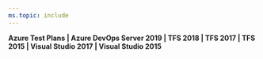 ```yaml
---
ms.topic: include
---
```


**Azure Test Plans | Azure DevOps Server 2019 | TFS 2018 | TFS 2017 | TFS 2015 | Visual Studio 2017 | Visual Studio 2015**
